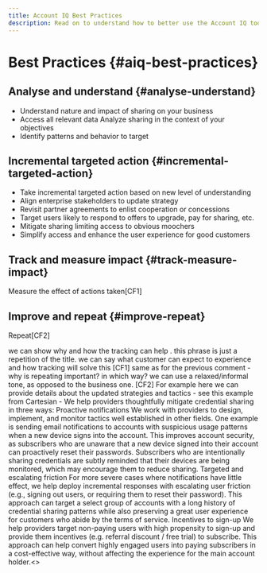 ```yaml
---
title: Account IQ Best Practices
description: Read on to understand how to better use the Account IQ tool.
---
```


# Best Practices {#aiq-best-practices}

## Analyse and understand {#analyse-understand}

* Understand nature and impact of sharing on your business
* Access all relevant data
Analyze sharing in the context of your objectives
* Identify patterns and behavior to target

## Incremental targeted action {#incremental-targeted-action}

* Take incremental targeted action based on new level of understanding
* Align enterprise stakeholders to update strategy
* Revisit partner agreements to enlist cooperation or concessions
* Target users likely to respond to offers to upgrade, pay for sharing, etc.
* Mitigate sharing limiting access to obvious moochers
* Simplify access and enhance the user experience for good customers

## Track and measure impact {#track-measure-impact}

Measure the effect of actions taken[CF1]

## Improve and repeat {#improve-repeat}

Repeat[CF2]


we can show why and how the tracking can help . this phrase is just a repetition of the title. we can say what customer can expect to experience and how tracking will solve this  [CF1]
same as for the previous comment - why is repeating important? in which way? we can use a relaxed/informal tone, as opposed to the business one.  [CF2]
For example here we can provide details about the updated strategies and tactics - see this example from Cartesian - We help providers thoughtfully mitigate credential sharing in three ways:
Proactive notifications
We work with providers to design, implement, and monitor tactics well established in other fields. One example is sending email notifications to accounts with suspicious usage patterns when a new device signs into the account. This improves account security, as subscribers who are unaware that a new device signed into their account can proactively reset their passwords. Subscribers who are intentionally sharing credentials are subtly reminded that their devices are being monitored, which may encourage them to reduce sharing.
Targeted and escalating friction
For more severe cases where notifications have little effect, we help deploy incremental responses with escalating user friction (e.g., signing out users, or requiring them to reset their password). This approach can target a select group of accounts with a long history of credential sharing patterns while also preserving a great user experience for customers who abide by the terms of service.
Incentives to sign-up
We help providers target non-paying users with high propensity to sign-up and provide them incentives (e.g. referral discount / free trial) to subscribe. This approach can help convert highly engaged users into paying subscribers in a cost-effective way, without affecting the experience for the main account holder.<>
